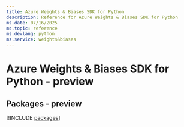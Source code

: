 ```yaml
---
title: Azure Weights & Biases SDK for Python
description: Reference for Azure Weights & Biases SDK for Python
ms.date: 07/16/2025
ms.topic: reference
ms.devlang: python
ms.service: weights&biases
---
```

# Azure Weights & Biases SDK for Python - preview
## Packages - preview
[!INCLUDE [packages](weights-&-biases-index.md)]